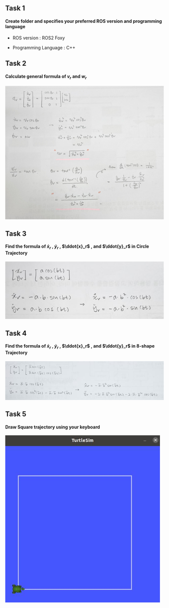 ## Task 1

#### Create folder and specifies your preferred ROS version and programming language

- ROS version : ROS2 Foxy

- Programming Language : C++

## Task 2

#### Calculate general formula of $v_r$ and $w_r$

![alt text](./Task2.jpg)

## Task 3

#### Find the formula of $\dot{x}_r$ , $\dot{y}_r$ , $\ddot{x}_r$ , and $\ddot{y}_r$ in Circle Trajectory

![alt text](./Task3.JPG)

## Task 4

#### Find the formula of $\dot{x}_r$ , $\dot{y}_r$ , $\ddot{x}_r$ , and $\ddot{y}_r$ in 8-shape Trajectory

![alt text](./Task4.JPG)

## Task 5

#### Draw Square trajectory using your keyboard

![alt text](./Task5.jpg)
